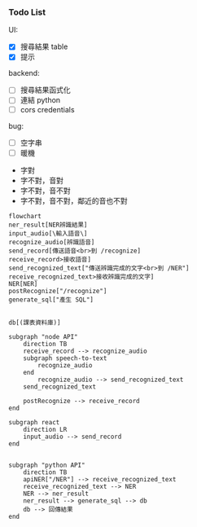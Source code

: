 ### Todo List

UI:
- [x] 搜尋結果 table
- [x] 提示

backend:
- [ ] 搜尋結果函式化
- [ ] 連結 python
- [ ] cors credentials

bug:
- [ ] 空字串
- [ ] 暖機

- 字對
- 字不對，音對
- 字不對，音不對
- 字不對，音不對，鄰近的音也不對


```mermaid
flowchart
ner_result[NER辨識結果]
input_audio[\輸入語音\]
recognize_audio[辨識語音]
send_record[傳送語音<br>到 /recognize]
receive_record>接收語音]
send_recognized_text["傳送辨識完成的文字<br>到 /NER"]
receive_recognized_text>接收辨識完成的文字]
NER[NER]
postRecognize["/recognize"]
generate_sql["產生 SQL"]


db[(課表資料庫)]

subgraph "node API"
    direction TB
    receive_record --> recognize_audio
    subgraph speech-to-text
        recognize_audio
    end
        recognize_audio --> send_recognized_text
    send_recognized_text

    postRecognize --> receive_record
end

subgraph react
    direction LR
    input_audio --> send_record
end


subgraph "python API"
    direction TB
    apiNER["/NER"] --> receive_recognized_text
    receive_recognized_text --> NER
    NER --> ner_result
    ner_result --> generate_sql --> db
    db --> 回傳結果
end


```